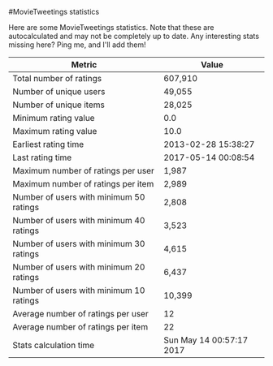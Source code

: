 #MovieTweetings statistics

Here are some MovieTweetings statistics. Note that these are autocalculated and may not be completely up to date. Any interesting stats missing here? Ping me, and I'll add them!

Metric | Value
--- | ---
Total number of ratings                 | 607,910
Number of unique users                  | 49,055
Number of unique items                  | 28,025
Minimum rating value                    | 0.0
Maximum rating value                    | 10.0
Earliest rating time                    | 2013-02-28 15:38:27
Last rating time                        | 2017-05-14 00:08:54
Maximum number of ratings per user      | 1,987
Maximum number of ratings per item      | 2,989
Number of users with minimum 50 ratings | 2,808
Number of users with minimum 40 ratings | 3,523
Number of users with minimum 30 ratings | 4,615
Number of users with minimum 20 ratings | 6,437
Number of users with minimum 10 ratings | 10,399
Average number of ratings per user      | 12
Average number of ratings per item      | 22
Stats calculation time                  | Sun May 14 00:57:17 2017

